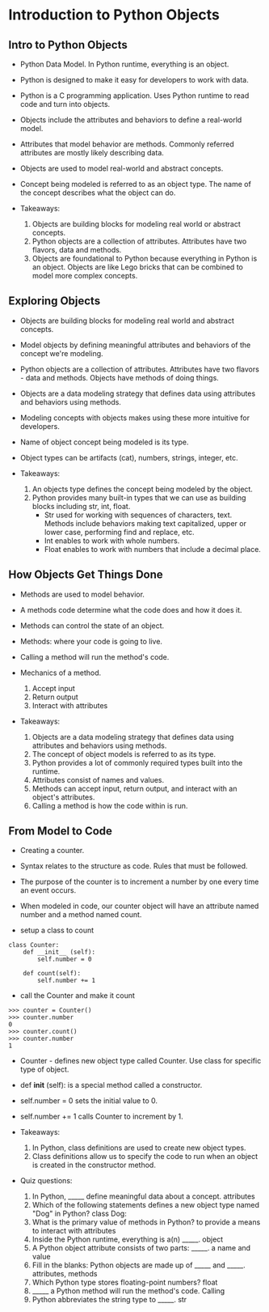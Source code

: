 # Introduction to Python Objects

## Intro to Python Objects
- Python Data Model. In Python runtime, everything is an object.
- Python is designed to make it easy for developers to work with data.
- Python is a C programming application. Uses Python runtime to read code and turn into objects.
- Objects include the attributes and behaviors to define a real-world model.
- Attributes that model behavior are methods. Commonly referred attributes are mostly likely describing data.
- Objects are used to model real-world and abstract concepts.
- Concept being modeled is referred to as an object type. The name of the concept describes what the object can do.

- Takeaways:
    1. Objects are building blocks for modeling real world or abstract concepts.
    2. Python objects are a collection of attributes. Attributes have two flavors, data and methods.
    3. Objects are foundational to Python because everything in Python is an object. Objects are like Lego bricks that can be combined to model more complex concepts.

## Exploring Objects
- Objects are building blocks for modeling real world and abstract concepts.
- Model objects by defining meaningful attributes and behaviors of the concept we're modeling.
- Python objects are a collection of attributes. Attributes have two flavors - data and methods. Objects have methods of doing things.
- Objects are a data modeling strategy that defines data using attributes and behaviors using methods.
- Modeling concepts with objects makes using these more intuitive for developers.

- Name of object concept being modeled is its type.
- Object types can be artifacts (cat), numbers, strings, integer, etc.

- Takeaways:
    1) An objects type defines the concept being modeled by the object.
    2) Python provides many built-in types that we can use as building blocks including str, int, float.
        - Str used for working with sequences of characters, text. Methods include behaviors making text capitalized, upper or lower case, performing find and replace, etc.
        - Int enables to work with whole numbers. 
        - Float enables to work with numbers that include a decimal place.

## How Objects Get Things Done
- Methods are used to model behavior.
- A methods code determine what the code does and how it does it.
- Methods can control the state of an object.
- Methods: where your code is going to live.
- Calling a method will run the method's code.

- Mechanics of a method.
    1) Accept input
    2) Return output
    3) Interact with attributes

- Takeaways:
    1) Objects are a data modeling strategy that defines data using attributes and behaviors using methods.
    2) The concept of object models is referred to as its type.
    3) Python provides a lot of commonly required types built into the runtime.
    4) Attributes consist of names and values.
    5) Methods can accept input, return output, and interact with an object's attributes.
    6) Calling a method is how the code within is run.

## From Model to Code
- Creating a counter.
- Syntax relates to the structure as code. Rules that must be followed.
- The purpose of the counter is to increment a number by one every time an event occurs.
- When modeled in code, our counter object will have an attribute named number and a method named count.

- setup a class to count

```
class Counter:
    def __init__ (self):
        self.number = 0

    def count(self):
        self.number += 1
```

- call the Counter and make it count
```
>>> counter = Counter()
>>> counter.number
0
>>> counter.count()
>>> counter.number
1
```

- Counter - defines new object type called Counter. Use class for specific type of object.
- def __init__ (self): is a special method called a constructor.
- self.number = 0 sets the initial value to 0.
- self.number += 1 calls Counter to increment by 1.

- Takeaways:
    1) In Python, class definitions are used to create new object types.
    2) Class definitions allow us to specify the code to run when an object is created in the constructor method.

- Quiz questions:
    1) In Python, _____ define meaningful data about a concept. attributes 
    2) Which of the following statements defines a new object type named "Dog" in Python? class Dog:
    3) What is the primary value of methods in Python? to provide a means to interact with attributes
    4) Inside the Python runtime, everything is a(n) _____. object
    5) A Python object attribute consists of two parts: _____. a name and value
    6) Fill in the blanks: Python objects are made up of _____ and _____. attributes, methods
    7) Which Python type stores floating-point numbers? float
    8) _____ a Python method will run the method's code. Calling
    9) Python abbreviates the string type to _____. str